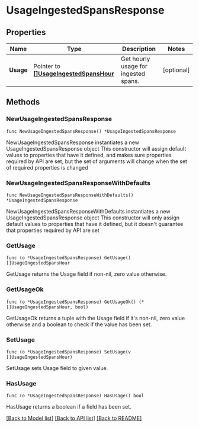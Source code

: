 # UsageIngestedSpansResponse

## Properties

Name | Type | Description | Notes
---- | ---- | ----------- | ------
**Usage** | Pointer to [**[]UsageIngestedSpansHour**](UsageIngestedSpansHour.md) | Get hourly usage for ingested spans. | [optional] 

## Methods

### NewUsageIngestedSpansResponse

`func NewUsageIngestedSpansResponse() *UsageIngestedSpansResponse`

NewUsageIngestedSpansResponse instantiates a new UsageIngestedSpansResponse object
This constructor will assign default values to properties that have it defined,
and makes sure properties required by API are set, but the set of arguments
will change when the set of required properties is changed

### NewUsageIngestedSpansResponseWithDefaults

`func NewUsageIngestedSpansResponseWithDefaults() *UsageIngestedSpansResponse`

NewUsageIngestedSpansResponseWithDefaults instantiates a new UsageIngestedSpansResponse object
This constructor will only assign default values to properties that have it defined,
but it doesn't guarantee that properties required by API are set

### GetUsage

`func (o *UsageIngestedSpansResponse) GetUsage() []UsageIngestedSpansHour`

GetUsage returns the Usage field if non-nil, zero value otherwise.

### GetUsageOk

`func (o *UsageIngestedSpansResponse) GetUsageOk() (*[]UsageIngestedSpansHour, bool)`

GetUsageOk returns a tuple with the Usage field if it's non-nil, zero value otherwise
and a boolean to check if the value has been set.

### SetUsage

`func (o *UsageIngestedSpansResponse) SetUsage(v []UsageIngestedSpansHour)`

SetUsage sets Usage field to given value.

### HasUsage

`func (o *UsageIngestedSpansResponse) HasUsage() bool`

HasUsage returns a boolean if a field has been set.


[[Back to Model list]](../README.md#documentation-for-models) [[Back to API list]](../README.md#documentation-for-api-endpoints) [[Back to README]](../README.md)


